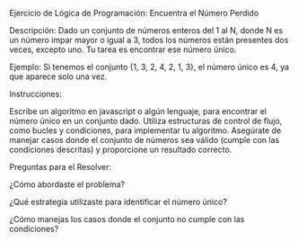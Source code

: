 Ejercicio de Lógica de Programación: Encuentra el Número Perdido

Descripción:
Dado un conjunto de números enteros del 1 al N, donde N es un número impar mayor o igual
a 3, todos los números están presentes dos veces, excepto uno. Tu tarea es encontrar ese
número único.

Ejemplo:
Si tenemos el conjunto {1, 3, 2, 4, 2, 1, 3}, el número único es 4, ya que aparece solo una vez.

Instrucciones:

Escribe un algoritmo en javascript o algún lenguaje, para encontrar el número único
en un conjunto dado.
Utiliza estructuras de control de flujo, como bucles y condiciones, para implementar
tu algoritmo.
Asegúrate de manejar casos donde el conjunto de números sea válido (cumple con
las condiciones descritas) y proporcione un resultado correcto.

Preguntas para el Resolver:

¿Cómo abordaste el problema?

¿Qué estrategia utilizaste para identificar el número único?

¿Cómo manejas los casos donde el conjunto no cumple con las condiciones?
